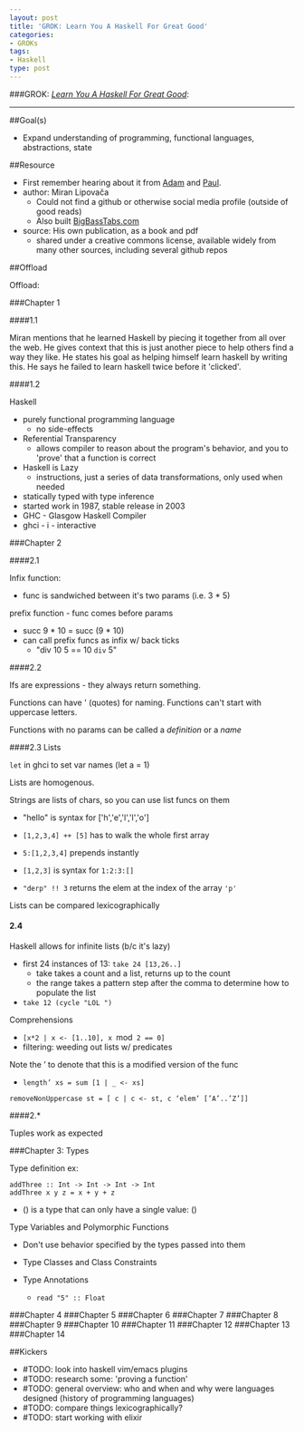 ```yaml
---
layout: post
title: 'GROK: Learn You A Haskell For Great Good'
categories:
- GROKs
tags:
- Haskell
type: post
---
```


###GROK: [*Learn You A Haskell For Great Good*](http://learnyouahaskell.com/):

---

##Goal(s)

- Expand understanding of programming, functional languages, abstractions, state

##Resource

- First remember hearing about it from [Adam](http://agibbons.com/) and [Paul](http://pmn.org/).
- author: Miran Lipovača
  - Could not find a github or otherwise social media profile (outside of good reads)
  - Also built [BigBassTabs.com](http://www.bigbasstabs.com/)
- source: His own publication, as a book and pdf
  - shared under a creative commons license, available widely from many other sources, including several github repos

##Offload

Offload:

###Chapter 1

####1.1
  
  Miran mentions that he learned Haskell by piecing it together from all over the web.
  He gives context that this is just another piece to help others find a way they like.
  He states his goal as helping himself learn haskell by writing this.
  He says he failed to learn haskell twice before it 'clicked'.

####1.2

Haskell

- purely functional programming language
  - no side-effects 
- Referential Transparency
  - allows compiler to reason about the program's behavior, and you to 'prove' that a function is correct
- Haskell is Lazy
  - instructions, just a series of data transformations, only used when needed
- statically typed with type inference
- started work in 1987, stable release in 2003
- GHC - Glasgow Haskell Compiler
- ghci - i - interactive

###Chapter 2

####2.1

Infix function:
  - func is sandwiched between it's two params (i.e. 3 * 5)

prefix function - func comes before params
  - succ 9 * 10 \= succ (9 * 10)
  - can call prefix funcs as infix w/ back ticks
    - "div 10 5 == 10 `div` 5"

####2.2

Ifs are expressions - they always return something.

Functions can have ' (quotes) for naming.
Functions can't start with uppercase letters.

Functions with no params can be called a _definition_ or a _name_

####2.3 Lists

`let` in ghci to set var names (let a = 1)

Lists are homogenous.

Strings are lists of chars, so you can use list funcs on them
  - "hello" is syntax for ['h','e','l','l','o']

  - `[1,2,3,4] ++ [5]` has to walk the whole first array
  - `5:[1,2,3,4]` prepends instantly

  - `[1,2,3]` is syntax for `1:2:3:[]`

  - `"derp" !! 3` returns the elem at the index of the array `'p'`

Lists can be compared lexicographically

#### 2.4

Haskell allows for infinite lists (b/c it's lazy)
  - first 24 instances of 13: `take 24 [13,26..]`
    - take takes a count and a list, returns up to the count
    - the range takes a pattern step after the comma to determine how to populate the list
  - `take 12 (cycle "LOL ")`

Comprehensions
  - `[x*2 | x <- [1..10], x `mod` 2 == 0]`
  - filtering: weeding out lists w/ predicates

Note the ’ to denote that this is a modified version of the func
  - `length’ xs = sum [1 | _ <- xs]`

`removeNonUppercase st = [ c | c <- st, c ‘elem‘ [’A’..’Z’]]`

####2.*

Tuples work as expected

###Chapter 3: Types

Type definition ex:
  ```
  addThree :: Int -> Int -> Int -> Int
  addThree x y z = x + y + z
  ```

- () is a type that can only have a single value: ()

Type Variables and Polymorphic Functions
  - Don't use behavior specified by the types passed into them

- Type Classes and Class Constraints

- Type Annotations
  - `read "5" :: Float`

###Chapter 4
###Chapter 5
###Chapter 6
###Chapter 7
###Chapter 8
###Chapter 9
###Chapter 10
###Chapter 11
###Chapter 12
###Chapter 13
###Chapter 14

##Kickers

  - #TODO: look into haskell vim/emacs plugins
  - #TODO: research some: 'proving a function'
  - #TODO: general overview: who and when and why were languages designed (history of programming languages)
  - #TODO: compare things lexicographically?
  - #TODO: start working with elixir

